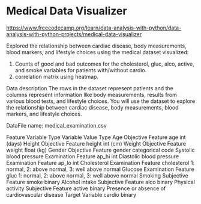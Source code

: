 # Medical Data Visualizer

https://www.freecodecamp.org/learn/data-analysis-with-python/data-analysis-with-python-projects/medical-data-visualizer

Explored the relationship between cardiac disease, body measurements, blood markers, and lifestyle choices using the medical dataset
visualized:
1. Counts of good and bad outcomes for the cholesterol, gluc, alco, active, and smoke variables for patients with/without cardio.
2. correlation matrix using heatmap.

Data description
The rows in the dataset represent patients and the columns represent information like body measurements, results from various blood tests, and lifestyle choices. You will use the dataset to explore the relationship between cardiac disease, body measurements, blood markers, and lifestyle choices.

DataFile name: medical_examination.csv

Feature	Variable Type	Variable	Value Type
Age	Objective Feature	age	int (days)
Height	Objective Feature	height	int (cm)
Weight	Objective Feature	weight	float (kg)
Gender	Objective Feature	gender	categorical code
Systolic blood pressure	Examination Feature	ap_hi	int
Diastolic blood pressure	Examination Feature	ap_lo	int
Cholesterol	Examination Feature	cholesterol	1: normal, 2: above normal, 3: well above normal
Glucose	Examination Feature	gluc	1: normal, 2: above normal, 3: well above normal
Smoking	Subjective Feature	smoke	binary
Alcohol intake	Subjective Feature	alco	binary
Physical activity	Subjective Feature	active	binary
Presence or absence of cardiovascular disease	Target Variable	cardio	binary

